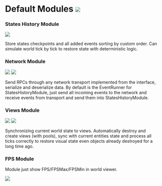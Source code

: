 # Default Modules [![](Logo-Tiny.png)](/../../#glossary)

### States History Module
<img src="https://img.shields.io/badge/submodules-IEventRunner-blueviolet" />

Store states checkpoints and all added events sorting by custom order. Can simulate world tick by tick to restore state with deterministic logic.

### Network Module
<img src="https://img.shields.io/badge/submodules-ITransport, ISerializer-blueviolet" />
<img src="https://img.shields.io/badge/dependency-StatesHistoryModule-yellowgreen" />

Send RPCs through any network transport implemented from the interface, serialize and deserialize data.
By default is the EventRunner for StatesHistoryModule, just send all incoming events to the network and receive events from transport and send them into StatesHistoryModule.

### Views Module
<img src="https://img.shields.io/badge/submodules-IViewsProvider-blueviolet" />
<img src="https://img.shields.io/badge/implementations-GameObjectProvider, ParticlesProvider, DrawMeshProvider-blue" />

Synchronizing current world state to views. Automatically destroy and create views (with pools), sync with current entities state and process all ticks correctly to restore visual state even objects already destroyed for a long time ago.

### FPS Module
Module just show FPS/FPSMax/FPSMin in world viewer.

[![](Footer.png)](/../../#glossary)
